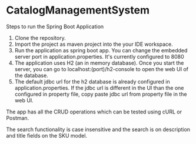 # CatalogManagementSystem

Steps to run the Spring Boot Application

1) Clone the repository.
2) Import the project as maven project into the your IDE workspace.
3) Run the application as spring boot app. You can change the embedded server port in application.properties. It's currently configured to 8080
4) The application uses H2 (an in memory database). Once you start the server, you can go to localhost:(port)/h2-console to open the web UI of the database.
5) The default jdbc url for the h2 database is already configured in application.properties. If the jdbc url is different in the UI than the one configured in property file, copy paste jdbc url from property file in the web UI.

The app has all the CRUD operations which can be tested using cURL or Postman. 

The search functionality is case insensitive and the search is on description and title fields on the SKU model.
